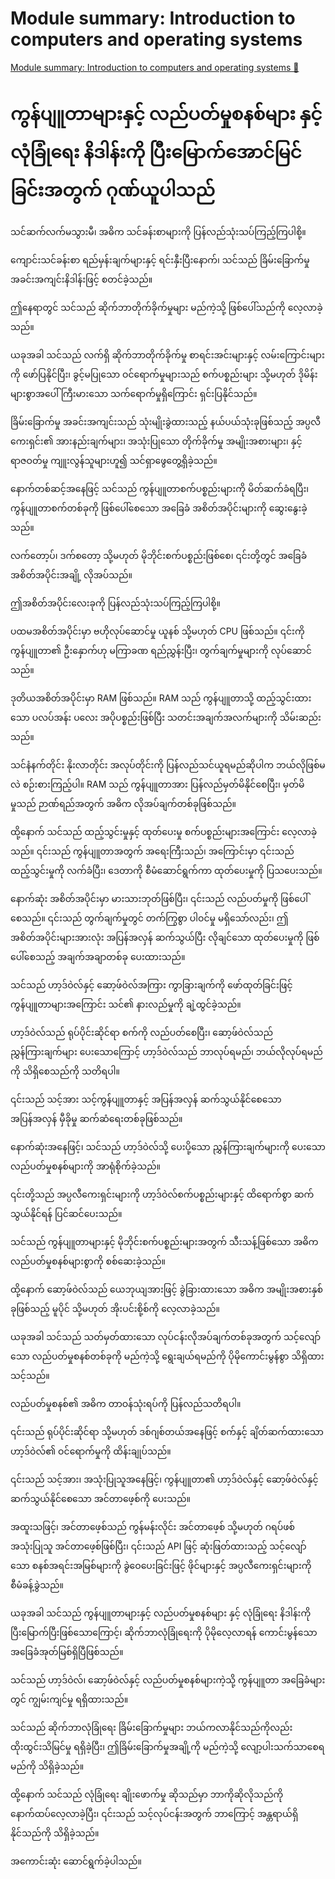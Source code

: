 # Module summary: Introduction to computers and operating systems

[Module summary: Introduction to computers and operating systems 🔗](https://www.coursera.org/learn/introduction-to-computers-and-operating-systems-and-security/lecture/0OKEu/module-summary-introduction-to-computers-and-operating-systems)

# ကွန်ပျူတာများနှင့် လည်ပတ်မှုစနစ်များ နှင့် လုံခြုံရေး နိဒါန်းကို ပြီးမြောက်အောင်မြင်ခြင်းအတွက် ဂုဏ်ယူပါသည်

သင်ဆက်လက်မသွားမီ၊ အဓိက သင်ခန်းစာများကို ပြန်လည်သုံးသပ်ကြည့်ကြပါစို့။

ကျောင်းသင်ခန်းစာ ရည်မှန်းချက်များနှင့် ရင်းနှီးပြီးနောက်၊ သင်သည် ခြိမ်းခြောက်မှု အခင်းအကျင်းနိဒါန်းဖြင့် စတင်ခဲ့သည်။

ဤနေရာတွင် သင်သည် ဆိုက်ဘာတိုက်ခိုက်မှုများ မည်ကဲ့သို့ ဖြစ်ပေါ်သည်ကို လေ့လာခဲ့သည်။

ယခုအခါ သင်သည် လက်ရှိ ဆိုက်ဘာတိုက်ခိုက်မှု စာရင်းအင်းများနှင့် လမ်းကြောင်းများကို ဖော်ပြနိုင်ပြီး၊ ခွင့်မပြုသော ဝင်ရောက်မှုများသည် စက်ပစ္စည်းများ သို့မဟုတ် ဒိုမိန်းများစွာအပေါ် ကြီးမားသော သက်ရောက်မှုရှိကြောင်း ရှင်းပြနိုင်သည်။

ခြိမ်းခြောက်မှု အခင်းအကျင်းသည် သုံးမျိုးခွဲထားသည့် နယ်ပယ်သုံးခုဖြစ်သည့် အပ္ပလီကေးရှင်း၏ အားနည်းချက်များ၊ အသုံးပြုသော တိုက်ခိုက်မှု အမျိုးအစားများ၊ နှင့် ရာဇဝတ်မှု ကျူးလွန်သူများဟူ၍ သင်ရှာဖွေတွေ့ရှိခဲ့သည်။

နောက်တစ်ဆင့်အနေဖြင့် သင်သည် ကွန်ပျူတာစက်ပစ္စည်းများကို မိတ်ဆက်ခံရပြီး၊ ကွန်ပျူတာစက်တစ်ခုကို ဖြစ်ပေါ်စေသော အခြေခံ အစိတ်အပိုင်းများကို ဆွေးနွေးခဲ့သည်။

လက်တော့ပ်၊ ဒက်စတော့ သို့မဟုတ် မိုဘိုင်းစက်ပစ္စည်းဖြစ်စေ၊ ၎င်းတို့တွင် အခြေခံ အစိတ်အပိုင်းအချို့ လိုအပ်သည်။

ဤအစိတ်အပိုင်းလေးခုကို ပြန်လည်သုံးသပ်ကြည့်ကြပါစို့။

ပထမအစိတ်အပိုင်းမှာ ဗဟိုလုပ်ဆောင်မှု ယူနစ် သို့မဟုတ် CPU ဖြစ်သည်။ ၎င်းကို ကွန်ပျူတာ၏ ဦးနှောက်ဟု မကြာခဏ ရည်ညွှန်းပြီး၊ တွက်ချက်မှုများကို လုပ်ဆောင်သည်။

ဒုတိယအစိတ်အပိုင်းမှာ RAM ဖြစ်သည်။ RAM သည် ကွန်ပျူတာသို့ ထည့်သွင်းထားသော ပလပ်အန်း ပလေး အပိုပစ္စည်းဖြစ်ပြီး သတင်းအချက်အလက်များကို သိမ်းဆည်းသည်။

သင်နံနက်တိုင်း နိုးလာတိုင်း အလုပ်တိုင်းကို ပြန်လည်သင်ယူရမည်ဆိုပါက ဘယ်လိုဖြစ်မလဲ စဉ်းစားကြည့်ပါ။ RAM သည် ကွန်ပျူတာအား ပြန်လည်မှတ်မိနိုင်စေပြီး၊ မှတ်မိမှုသည် ဉာဏ်ရည်အတွက် အဓိက လိုအပ်ချက်တစ်ခုဖြစ်သည်။

ထို့နောက် သင်သည် ထည့်သွင်းမှုနှင့် ထုတ်ပေးမှု စက်ပစ္စည်းများအကြောင်း လေ့လာခဲ့သည်။ ၎င်းသည် ကွန်ပျူတာအတွက် အရေးကြီးသည်၊ အကြောင်းမှာ ၎င်းသည် ထည့်သွင်းမှုကို လက်ခံပြီး၊ ဒေတာကို စီမံဆောင်ရွက်ကာ ထုတ်ပေးမှုကို ပြသပေးသည်။

နောက်ဆုံး အစိတ်အပိုင်းမှာ မားသားဘုတ်ဖြစ်ပြီး၊ ၎င်းသည် လည်ပတ်မှုကို ဖြစ်ပေါ်စေသည်။ ၎င်းသည် တွက်ချက်မှုတွင် တက်ကြွစွာ ပါဝင်မှု မရှိသော်လည်း၊ ဤအစိတ်အပိုင်းများအားလုံး အပြန်အလှန် ဆက်သွယ်ပြီး လိုချင်သော ထုတ်ပေးမှုကို ဖြစ်ပေါ်စေသည့် အချက်အချာတစ်ခု ပေးထားသည်။

သင်သည် ဟာ့ဒ်ဝဲလ်နှင့် ဆော့ဖ်ဝဲလ်အကြား ကွာခြားချက်ကို ဖော်ထုတ်ခြင်းဖြင့် ကွန်ပျူတာများအကြောင်း သင်၏ နားလည်မှုကို ချဲ့ထွင်ခဲ့သည်။

ဟာ့ဒ်ဝဲလ်သည် ရုပ်ပိုင်းဆိုင်ရာ စက်ကို လည်ပတ်စေပြီး၊ ဆော့ဖ်ဝဲလ်သည် ညွှန်ကြားချက်များ ပေးသောကြောင့် ဟာ့ဒ်ဝဲလ်သည် ဘာလုပ်ရမည်၊ ဘယ်လိုလုပ်ရမည်ကို သိရှိစေသည်ကို သတိရပါ။

၎င်းသည် သင့်အား သင့်ကွန်ပျူတာနှင့် အပြန်အလှန် ဆက်သွယ်နိုင်စေသော အပြန်အလှန် မှီခိုမှု ဆက်ဆံရေးတစ်ခုဖြစ်သည်။

နောက်ဆုံးအနေဖြင့်၊ သင်သည် ဟာ့ဒ်ဝဲလ်သို့ ပေးပို့သော ညွှန်ကြားချက်များကို ပေးသော လည်ပတ်မှုစနစ်များကို အာရုံစိုက်ခဲ့သည်။

၎င်းတို့သည် အပ္ပလီကေးရှင်းများကို ဟာ့ဒ်ဝဲလ်စက်ပစ္စည်းများနှင့် ထိရောက်စွာ ဆက်သွယ်နိုင်ရန် ပြင်ဆင်ပေးသည်။

သင်သည် ကွန်ပျူတာများနှင့် မိုဘိုင်းစက်ပစ္စည်းများအတွက် သီးသန့်ဖြစ်သော အဓိက လည်ပတ်မှုစနစ်များစွာကို စစ်ဆေးခဲ့သည်။

ထို့နောက် ဆော့ဖ်ဝဲလ်သည် ယေဘုယျအားဖြင့် ခွဲခြားထားသော အဓိက အမျိုးအစားနှစ်ခုဖြစ်သည့် မူပိုင် သို့မဟုတ် အိုးပင်းစို့စ်ကို လေ့လာခဲ့သည်။

ယခုအခါ သင်သည် သတ်မှတ်ထားသော လုပ်ငန်းလိုအပ်ချက်တစ်ခုအတွက် သင့်လျော်သော လည်ပတ်မှုစနစ်တစ်ခုကို မည်ကဲ့သို့ ရွေးချယ်ရမည်ကို ပိုမိုကောင်းမွန်စွာ သိရှိထားသင့်သည်။

လည်ပတ်မှုစနစ်၏ အဓိက တာဝန်သုံးရပ်ကို ပြန်လည်သတိရပါ။

၎င်းသည် ရုပ်ပိုင်းဆိုင်ရာ သို့မဟုတ် ဒစ်ဂျစ်တယ်အနေဖြင့် စက်နှင့် ချိတ်ဆက်ထားသော ဟာ့ဒ်ဝဲလ်၏ ဝင်ရောက်မှုကို ထိန်းချုပ်သည်။

၎င်းသည် သင့်အား၊ အသုံးပြုသူအနေဖြင့်၊ ကွန်ပျူတာ၏ ဟာ့ဒ်ဝဲလ်နှင့် ဆော့ဖ်ဝဲလ်နှင့် ဆက်သွယ်နိုင်စေသော အင်တာဖေ့စ်ကို ပေးသည်။

အထူးသဖြင့်၊ အင်တာဖေ့စ်သည် ကွန်မန်းလိုင်း အင်တာဖေ့စ် သို့မဟုတ် ဂရပ်ဖစ်အသုံးပြုသူ အင်တာဖေ့စ်ဖြစ်ပြီး၊ ၎င်းသည် API ဖြင့် ဆုံးဖြတ်ထားသည့် သင့်လျော်သော စနစ်အရင်းအမြစ်များကို ခွဲဝေပေးခြင်းဖြင့် ဖိုင်များနှင့် အပ္ပလီကေးရှင်းများကို စီမံခန့်ခွဲသည်။

ယခုအခါ သင်သည် ကွန်ပျူတာများနှင့် လည်ပတ်မှုစနစ်များ နှင့် လုံခြုံရေး နိဒါန်းကို ပြီးမြောက်ပြီးဖြစ်သောကြောင့်၊ ဆိုက်ဘာလုံခြုံရေးကို ပိုမိုလေ့လာရန် ကောင်းမွန်သော အခြေခံအုတ်မြစ်ရှိပြီဖြစ်သည်။

သင်သည် ဟာ့ဒ်ဝဲလ်၊ ဆော့ဖ်ဝဲလ်နှင့် လည်ပတ်မှုစနစ်များကဲ့သို့ ကွန်ပျူတာ အခြေခံများတွင် ကျွမ်းကျင်မှု ရရှိထားသည်။

သင်သည် ဆိုက်ဘာလုံခြုံရေး ခြိမ်းခြောက်မှုများ ဘယ်ကလာနိုင်သည်ကိုလည်း ထိုးထွင်းသိမြင်မှု ရရှိခဲ့ပြီး၊ ဤခြိမ်းခြောက်မှုအချို့ကို မည်ကဲ့သို့ လျော့ပါးသက်သာစေရမည်ကို သိရှိခဲ့သည်။

ထို့နောက် သင်သည် လုံခြုံရေး ချိုးဖောက်မှု ဆိုသည်မှာ ဘာကိုဆိုလိုသည်ကို နောက်ထပ်လေ့လာခဲ့ပြီး၊ ၎င်းသည် သင့်လုပ်ငန်းအတွက် ဘာကြောင့် အန္တရာယ်ရှိနိုင်သည်ကို သိရှိခဲ့သည်။

အကောင်းဆုံး ဆောင်ရွက်ခဲ့ပါသည်။

